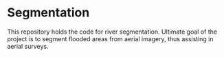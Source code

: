 # Segmentation

This repository holds the code for river segmentation. 
Ultimate goal of the project is to segment flooded areas from aerial imagery, thus assisting in aerial surveys.
